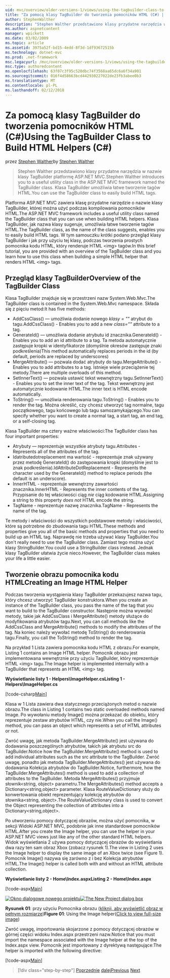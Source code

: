 ```yaml
---
uid: mvc/overview/older-versions-1/views/using-the-tagbuilder-class-to-build-html-helpers-cs
title: "Za pomocą klasy TagBuilder do tworzenia pomocników HTML (C#) | Dokumentacja firmy Microsoft"
author: StephenWalther
description: "Stephen Walther przedstawiono klasy przydatne narzędzia w nazwie klasy TagBuilder platformę ASP.NET MVC. Można użyć klasy TagBuilder można łatwo..."
ms.author: aspnetcontent
manager: wpickett
ms.date: 03/02/2009
ms.topic: article
ms.assetid: 3975a52f-bd15-4edd-8f3d-1df93672515b
ms.technology: dotnet-mvc
ms.prod: .net-framework
msc.legacyurl: /mvc/overview/older-versions-1/views/using-the-tagbuilder-class-to-build-html-helpers-cs
msc.type: authoredcontent
ms.openlocfilehash: 63f07c3f95c520dbc74f3568aa65dc6a6f34a901
ms.sourcegitcommit: 016f4d58663bcd442930227022de23fb3abee0b3
ms.translationtype: MT
ms.contentlocale: pl-PL
ms.lasthandoff: 02/12/2018
---
```

<a name="using-the-tagbuilder-class-to-build-html-helpers-c"></a><span data-ttu-id="3fecb-104">Za pomocą klasy TagBuilder do tworzenia pomocników HTML (C#)</span><span class="sxs-lookup"><span data-stu-id="3fecb-104">Using the TagBuilder Class to Build HTML Helpers (C#)</span></span>
====================
<span data-ttu-id="3fecb-105">przez [Stephen Walther](https://github.com/StephenWalther)</span><span class="sxs-lookup"><span data-stu-id="3fecb-105">by [Stephen Walther](https://github.com/StephenWalther)</span></span>

> <span data-ttu-id="3fecb-106">Stephen Walther przedstawiono klasy przydatne narzędzia w nazwie klasy TagBuilder platformę ASP.NET MVC.</span><span class="sxs-lookup"><span data-stu-id="3fecb-106">Stephen Walther introduces you to a useful utility class in the ASP.NET MVC framework named the TagBuilder class.</span></span> <span data-ttu-id="3fecb-107">Klasa TagBuilder umożliwia łatwe tworzenie tagów HTML.</span><span class="sxs-lookup"><span data-stu-id="3fecb-107">You can use the TagBuilder class to easily build HTML tags.</span></span>


<span data-ttu-id="3fecb-108">Platforma ASP.NET MVC zawiera klasę przydatne narzędzie o nazwie klasy TagBuilder, której można użyć podczas kompilowania pomocników HTML.</span><span class="sxs-lookup"><span data-stu-id="3fecb-108">The ASP.NET MVC framework includes a useful utility class named the TagBuilder class that you can use when building HTML helpers.</span></span> <span data-ttu-id="3fecb-109">Klasa TagBuilder, jak nazwa klasy sugeruje, umożliwia łatwe tworzenie tagów HTML.</span><span class="sxs-lookup"><span data-stu-id="3fecb-109">The TagBuilder class, as the name of the class suggests, enables you to easily build HTML tags.</span></span> <span data-ttu-id="3fecb-110">W tym samouczku krótki podano przegląd klasy TagBuilder i jak przy użyciu tej klasy, podczas tworzenia prostych pomocnika kodu HTML, który renderuje HTML &lt;img&gt; tagów.</span><span class="sxs-lookup"><span data-stu-id="3fecb-110">In this brief tutorial, you are provided with an overview of the TagBuilder class and you learn how to use this class when building a simple HTML helper that renders HTML &lt;img&gt; tags.</span></span>

## <a name="overview-of-the-tagbuilder-class"></a><span data-ttu-id="3fecb-111">Przegląd klasy TagBuilder</span><span class="sxs-lookup"><span data-stu-id="3fecb-111">Overview of the TagBuilder Class</span></span>

<span data-ttu-id="3fecb-112">Klasa TagBuilder znajduje się w przestrzeni nazw System.Web.Mvc.</span><span class="sxs-lookup"><span data-stu-id="3fecb-112">The TagBuilder class is contained in the System.Web.Mvc namespace.</span></span> <span data-ttu-id="3fecb-113">Składa się z pięciu metod:</span><span class="sxs-lookup"><span data-stu-id="3fecb-113">It has five methods:</span></span>

- <span data-ttu-id="3fecb-114">AddCssClass() — umożliwia dodanie nowego *klasy = ""* atrybut do tagu.</span><span class="sxs-lookup"><span data-stu-id="3fecb-114">AddCssClass() - Enables you to add a new *class=""* attribute to a tag.</span></span>
- <span data-ttu-id="3fecb-115">GenerateId() — umożliwia dodanie atrybutu id znacznika.</span><span class="sxs-lookup"><span data-stu-id="3fecb-115">GenerateId() - Enables you to add an id attribute to a tag.</span></span> <span data-ttu-id="3fecb-116">Ta metoda automatycznie zastępuje kropki w identyfikatorze (domyślnie okresów zastępuje znaki podkreślenia)</span><span class="sxs-lookup"><span data-stu-id="3fecb-116">This method automatically replaces periods in the id (by default, periods are replaced by underscores)</span></span>
- <span data-ttu-id="3fecb-117">MergeAttribute() — pozwala dodać atrybuty do tagu.</span><span class="sxs-lookup"><span data-stu-id="3fecb-117">MergeAttribute() - Enables you to add attributes to a tag.</span></span> <span data-ttu-id="3fecb-118">Istnieje wiele przeciążenie tej metody.</span><span class="sxs-lookup"><span data-stu-id="3fecb-118">There are multiple overloads of this method.</span></span>
- <span data-ttu-id="3fecb-119">SetInnerText() — pozwala ustawić tekst wewnętrzny tagu.</span><span class="sxs-lookup"><span data-stu-id="3fecb-119">SetInnerText() - Enables you to set the inner text of the tag.</span></span> <span data-ttu-id="3fecb-120">Tekst wewnętrzny jest automatycznie kodowanie HTML.</span><span class="sxs-lookup"><span data-stu-id="3fecb-120">The inner text is HTML encode automatically.</span></span>
- <span data-ttu-id="3fecb-121">ToString() — umożliwia renderowania tagu.</span><span class="sxs-lookup"><span data-stu-id="3fecb-121">ToString() - Enables you to render the tag.</span></span> <span data-ttu-id="3fecb-122">Można określić, czy chcesz utworzyć tag normalne, tagu początkowego, tagu końcowego lub tagu samozamykającego.</span><span class="sxs-lookup"><span data-stu-id="3fecb-122">You can specify whether you want to create a normal tag, a start tag, an end tag, or a self-closing tag.</span></span>
  

<span data-ttu-id="3fecb-123">Klasa TagBuilder ma cztery ważne właściwości:</span><span class="sxs-lookup"><span data-stu-id="3fecb-123">The TagBuilder class has four important properties:</span></span>

- <span data-ttu-id="3fecb-124">Atrybuty — reprezentuje wszystkie atrybuty tagu.</span><span class="sxs-lookup"><span data-stu-id="3fecb-124">Attributes - Represents all of the attributes of the tag.</span></span>
- <span data-ttu-id="3fecb-125">Idatributedotreplacement ma wartość - reprezentuje znak używany przez metodę GenerateId() do zastępowania kropki (domyślnie jest to znak podkreślenia).</span><span class="sxs-lookup"><span data-stu-id="3fecb-125">IdAttributeDotReplacement - Represents the character used by the GenerateId() method to replace periods (the default is an underscore).</span></span>
- <span data-ttu-id="3fecb-126">InnerHTML - reprezentuje wewnętrzny zawartości znacznika.</span><span class="sxs-lookup"><span data-stu-id="3fecb-126">InnerHTML - Represents the inner contents of the tag.</span></span> <span data-ttu-id="3fecb-127">Przypisanie do tej właściwości ciąg *nie* ciąg kodowanie HTML.</span><span class="sxs-lookup"><span data-stu-id="3fecb-127">Assigning a string to this property *does not* HTML encode the string.</span></span>
- <span data-ttu-id="3fecb-128">TagName - reprezentuje nazwę znacznika.</span><span class="sxs-lookup"><span data-stu-id="3fecb-128">TagName - Represents the name of the tag.</span></span>

<span data-ttu-id="3fecb-129">Te metody i właściwości do wszystkich podstawowe metody i właściwości, które są potrzebne do zbudowania tagu HTML.</span><span class="sxs-lookup"><span data-stu-id="3fecb-129">These methods and properties give you all of the basic methods and properties that you need to build up an HTML tag.</span></span> <span data-ttu-id="3fecb-130">Naprawdę nie trzeba używać klasy TagBuilder.</span><span class="sxs-lookup"><span data-stu-id="3fecb-130">You don't really need to use the TagBuilder class.</span></span> <span data-ttu-id="3fecb-131">Zamiast tego można użyć klasy StringBuilder.</span><span class="sxs-lookup"><span data-stu-id="3fecb-131">You could use a StringBuilder class instead.</span></span> <span data-ttu-id="3fecb-132">Jednak klasy TagBuilder ułatwia życie nieco.</span><span class="sxs-lookup"><span data-stu-id="3fecb-132">However, the TagBuilder class makes your life a little easier.</span></span>

## <a name="creating-an-image-html-helper"></a><span data-ttu-id="3fecb-133">Tworzenie obrazu pomocnika kodu HTML</span><span class="sxs-lookup"><span data-stu-id="3fecb-133">Creating an Image HTML Helper</span></span>

<span data-ttu-id="3fecb-134">Podczas tworzenia wystąpienia klasy TagBuilder przekazujesz nazwa tagu, który chcesz utworzyć TagBuilder konstruktora.</span><span class="sxs-lookup"><span data-stu-id="3fecb-134">When you create an instance of the TagBuilder class, you pass the name of the tag that you want to build to the TagBuilder constructor.</span></span> <span data-ttu-id="3fecb-135">Następnie można wywołać metody, takie jak AddCssClass i MergeAttribute() metody służące do modyfikowania atrybutów tagu.</span><span class="sxs-lookup"><span data-stu-id="3fecb-135">Next, you can call methods like the AddCssClass and MergeAttribute() methods to modify the attributes of the tag.</span></span> <span data-ttu-id="3fecb-136">Na koniec należy wywołać metodę ToString() do renderowania tagu.</span><span class="sxs-lookup"><span data-stu-id="3fecb-136">Finally, you call the ToString() method to render the tag.</span></span>

<span data-ttu-id="3fecb-137">Na przykład 1 Lista zawiera pomocnika kodu HTML z obrazu.</span><span class="sxs-lookup"><span data-stu-id="3fecb-137">For example, Listing 1 contains an Image HTML helper.</span></span> <span data-ttu-id="3fecb-138">Pomocnik obrazu jest implementowana wewnętrznie przy użyciu TagBuilder, który reprezentuje HTML &lt;img&gt; tagu.</span><span class="sxs-lookup"><span data-stu-id="3fecb-138">The Image helper is implemented internally with a TagBuilder that represents an HTML &lt;img&gt; tag.</span></span>

<span data-ttu-id="3fecb-139">**Wyświetlanie listy 1 - Helpers\ImageHelper.cs**</span><span class="sxs-lookup"><span data-stu-id="3fecb-139">**Listing 1 - Helpers\ImageHelper.cs**</span></span>

[!code-csharp[Main](using-the-tagbuilder-class-to-build-html-helpers-cs/samples/sample1.cs)]

<span data-ttu-id="3fecb-140">Klasa w 1 Lista zawiera dwa statycznego przeciążonych metod o nazwie obrazu.</span><span class="sxs-lookup"><span data-stu-id="3fecb-140">The class in Listing 1 contains two static overloaded methods named Image.</span></span> <span data-ttu-id="3fecb-141">Po wywołaniu metody Image() można przekazać do obiektu, który reprezentuje zestaw atrybutów HTML, czy nie.</span><span class="sxs-lookup"><span data-stu-id="3fecb-141">When you call the Image() method, you can pass an object which represents a set of HTML attributes or not.</span></span>

<span data-ttu-id="3fecb-142">Zwróć uwagę, jak metoda TagBuilder.MergeAttribute() jest używana do dodawania poszczególnych atrybutów, takich jak atrybutu src do TagBuilder.</span><span class="sxs-lookup"><span data-stu-id="3fecb-142">Notice how the TagBuilder.MergeAttribute() method is used to add individual attributes such as the src attribute to the TagBuilder.</span></span> <span data-ttu-id="3fecb-143">Zwróć uwagę, ponadto jak metoda TagBuilder.MergeAttributes() jest używana do dodawania Kolekcja atrybutów do TagBuilder.</span><span class="sxs-lookup"><span data-stu-id="3fecb-143">Notice, furthermore, how the TagBuilder.MergeAttributes() method is used to add a collection of attributes to the TagBuilder.</span></span> <span data-ttu-id="3fecb-144">Metoda MergeAttributes() przyjmuje słownik&lt;string, object&gt; parametru.</span><span class="sxs-lookup"><span data-stu-id="3fecb-144">The MergeAttributes() method accepts a Dictionary&lt;string,object&gt; parameter.</span></span> <span data-ttu-id="3fecb-145">Klasa RouteValueDictionary służy do konwertowania obiekt reprezentujący kolekcję atrybutów do słownika&lt;string, object&gt;.</span><span class="sxs-lookup"><span data-stu-id="3fecb-145">The RouteValueDictionary class is used to convert the Object representing the collection of attributes into a Dictionary&lt;string,object&gt;.</span></span>

<span data-ttu-id="3fecb-146">Po utworzeniu pomocy dotyczącej obrazów, można użyć pomocnika, w sekcji Widoki ASP.NET MVC, podobnie jak inne standardowe pomocników HTML.</span><span class="sxs-lookup"><span data-stu-id="3fecb-146">After you create the Image helper, you can use the helper in your ASP.NET MVC views just like any of the other standard HTML helpers.</span></span> <span data-ttu-id="3fecb-147">Widok wyświetlania 2 używa pomocy dotyczącej obrazów do wyświetlania dwa razy ten sam obraz Xbox (zobacz rysunek 1).</span><span class="sxs-lookup"><span data-stu-id="3fecb-147">The view in Listing 2 uses the Image helper to display the same image of an Xbox twice (see Figure 1).</span></span> <span data-ttu-id="3fecb-148">Pomocnik Image() nazywa się zarówno z i bez Kolekcja atrybutów HTML.</span><span class="sxs-lookup"><span data-stu-id="3fecb-148">The Image() helper is called both with and without an HTML attribute collection.</span></span>

<span data-ttu-id="3fecb-149">**Wyświetlanie listy 2 - Home\Index.aspx**</span><span class="sxs-lookup"><span data-stu-id="3fecb-149">**Listing 2 - Home\Index.aspx**</span></span>

[!code-aspx[Main](using-the-tagbuilder-class-to-build-html-helpers-cs/samples/sample2.aspx)]


<span data-ttu-id="3fecb-150">[![Okno dialogowe nowego projektu](using-the-tagbuilder-class-to-build-html-helpers-cs/_static/image1.jpg)](using-the-tagbuilder-class-to-build-html-helpers-cs/_static/image1.png)</span><span class="sxs-lookup"><span data-stu-id="3fecb-150">[![The New Project dialog box](using-the-tagbuilder-class-to-build-html-helpers-cs/_static/image1.jpg)](using-the-tagbuilder-class-to-build-html-helpers-cs/_static/image1.png)</span></span>

<span data-ttu-id="3fecb-151">**Rysunek 01**: przy użyciu Pomocnika obrazu ([kliknij, aby wyświetlić obraz w pełnym rozmiarze](using-the-tagbuilder-class-to-build-html-helpers-cs/_static/image2.png))</span><span class="sxs-lookup"><span data-stu-id="3fecb-151">**Figure 01**: Using the Image helper([Click to view full-size image](using-the-tagbuilder-class-to-build-html-helpers-cs/_static/image2.png))</span></span>


<span data-ttu-id="3fecb-152">Zwróć uwagę, importowania skojarzone z pomocy dotyczącej obrazów w górnej części widoku Index.aspx przestrzeni nazw.</span><span class="sxs-lookup"><span data-stu-id="3fecb-152">Notice that you must import the namespace associated with the Image helper at the top of the Index.aspx view.</span></span> <span data-ttu-id="3fecb-153">Pomocnik jest importowany z dyrektywą następujące:</span><span class="sxs-lookup"><span data-stu-id="3fecb-153">The helper is imported with the following directive:</span></span>

[!code-aspx[Main](using-the-tagbuilder-class-to-build-html-helpers-cs/samples/sample3.aspx)]

>[!div class="step-by-step"]
<span data-ttu-id="3fecb-154">[Poprzednie](creating-custom-html-helpers-cs.md)
[dalej](creating-page-layouts-with-view-master-pages-cs.md)</span><span class="sxs-lookup"><span data-stu-id="3fecb-154">[Previous](creating-custom-html-helpers-cs.md)
[Next](creating-page-layouts-with-view-master-pages-cs.md)</span></span>
